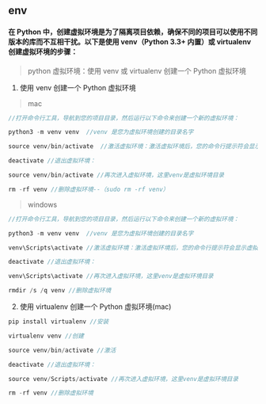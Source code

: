 ## env

#### 在 Python 中，创建虚拟环境是为了隔离项目依赖，确保不同的项目可以使用不同版本的库而不互相干扰。以下是使用 venv（Python 3.3+ 内置）或 virtualenv 创建虚拟环境的步骤：

> python 虚拟环境：使用 venv 或 virtualenv 创建一个 Python 虚拟环境

1. 使用 venv 创建一个 Python 虚拟环境

> mac

```js
//打开命令行工具，导航到您的项目目录，然后运行以下命令来创建一个新的虚拟环境：

python3 -m venv venv  //venv 是您为虚拟环境创建的目录名字

source venv/bin/activate  //激活虚拟环境：激活虚拟环境后，您的命令行提示符会显示虚拟环境的名字，表明您现在在虚拟环境中。

deactivate //退出虚拟环境：

source venv/bin/activate //再次进入虚拟环境，这里venv是虚拟环境目录

rm -rf venv //删除虚拟环境--（sudo rm -rf venv）

```

> windows

```js
//打开命令行工具，导航到您的项目目录，然后运行以下命令来创建一个新的虚拟环境：

python3 -m venv venv  //venv 是您为虚拟环境创建的目录名字

venv\Scripts\activate //激活虚拟环境：激活虚拟环境后，您的命令行提示符会显示虚拟环境的名字，表明您现在在虚拟环境中。

deactivate //退出虚拟环境：

venv\Scripts\activate //再次进入虚拟环境，这里venv是虚拟环境目录

rmdir /s /q venv //删除虚拟环境

```

2. 使用 virtualenv 创建一个 Python 虚拟环境(mac)

```js
pip install virtualenv //安装

virtualenv venv //创建

source venv/bin/activate //激活

deactivate //退出虚拟环境：

source venv/Scripts/activate //再次进入虚拟环境，这里venv是虚拟环境目录

rm -rf venv //删除虚拟环境
```
